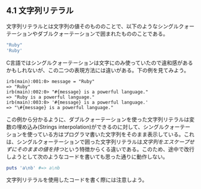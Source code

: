 ## 4.1 文字列リテラル

文字列リテラルとは文字列の値そのもののことで、以下のようなシングルクォーテーションやダブルクォーテーションで囲まれたもののことである。

```ruby
"Ruby"
'Ruby'
```

C言語ではシングルクォーテーションは文字にのみ使っていたので違和感があるかもしれないが、この二つの表現方法には違いがある。下の例を見てみよう。

```
irb(main):001:0> message = "Ruby"
=> "Ruby"
irb(main):002:0> "#{message} is a powerful language."
=> "Ruby is a powerful language."
irb(main):003:0> '#{message} is a powerful language.'
=> "\#{message} is a powerful language."
```

この例から分かるように、ダブルクォーテーションを使った文字列リテラルは変数の埋め込み(Strings interpolation)ができるのに対して、シングルクォーテーションを使っている方はプログラマ書いた文字列をそのまま表示している。これは、シングルクォーテーションで囲った文字列リテラルは*文字列をエスケープせずにそのままの値を持つ*という特徴からくる違いである。このため、途中で改行しようとして次のようなコードを書いても思った通りに動作しない。

```ruby
puts 'a\nb' #=> a\nb
```

文字列リテラルを使用したコードを書く際には注意しよう。